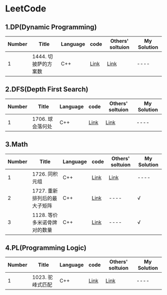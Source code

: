 # LeetCode
## 1.DP(Dynamic Programming)
 Number  | Title  | Language   | code    | Others' soltuion    | My Solution   
----  | ---- | -----  | ----   | ----   | ----  
1  | 1444. 切披萨的方案数 | C++  | [Link](https://github.com/TangDouOVO/LeetCode/blob/main/DP/1%E5%88%87%E6%8A%AB%E8%90%A8%E7%9A%84%E6%96%B9%E6%A1%88%E6%95%B0.cpp)   | [Link](https://leetcode-cn.com/problems/number-of-ways-of-cutting-a-pizza/solution/dong-tai-gui-hua-c-by-smilyt_/)   | ----  



## 2.DFS(Depth First Search)
 Number  | Title  | Language   | code    | Others' soltuion    | My Solution  
----  | ---- | -----  | ----   | ----   | ----  
1  | 1706. 球会落何处 | C++  | [Link](https://github.com/TangDouOVO/LeetCode/blob/main/DFS/1%E7%90%83%E4%BC%9A%E8%90%BD%E4%BD%95%E5%A4%84.cpp)   | [Link](https://leetcode-cn.com/problems/where-will-the-ball-fall/solution/dfs-mo-ni-jian-dan-yi-dong-by-yfxu_0209-n602/)   | ----  



## 3.Math
 Number  | Title  | Language   | code    | Others' soltuion    | My Solution  
----  | ---- | -----  | ----   | ----   | ----  
1  | 1726. 同积元组 | C++  | [Link](https://github.com/TangDouOVO/LeetCode/blob/main/Math/1%E5%90%8C%E7%A7%AF%E5%85%83%E7%BB%84.cpp)   | [Link](https://leetcode-cn.com/problems/tuple-with-same-product/solution/c-ha-xi-huan-chong-si-lu-jie-jue-tle-by-drtg5/)   | ----  
2  | 1727. 重新排列后的最大子矩阵 | C++  | [Link](https://github.com/TangDouOVO/LeetCode/blob/main/Math/2%E9%87%8D%E6%96%B0%E6%8E%92%E5%88%97%E5%90%8E%E7%9A%84%E6%9C%80%E5%A4%A7%E5%AD%90%E7%9F%A9%E9%98%B5.cpp)   | ----   | √  
3  | 1128. 等价多米诺骨牌对的数量 | C++  | [Link](https://github.com/TangDouOVO/LeetCode/blob/main/Math/2%E9%87%8D%E6%96%B0%E6%8E%92%E5%88%97%E5%90%8E%E7%9A%84%E6%9C%80%E5%A4%A7%E5%AD%90%E7%9F%A9%E9%98%B5.cpp)   | ----   | √  


## 4.PL(Programming Logic)
 Number  | Title  | Language   | code    | Others' soltuion    | My Solution   
----  | ---- | -----  | ----   | ----   | ----  
1  | 1023. 驼峰式匹配 | C++  | [Link](https://github.com/TangDouOVO/LeetCode/blob/main/LP/1%E9%A9%BC%E5%B3%B0%E5%BC%8F%E5%8C%B9%E9%85%8D.cpp)   | [Link](https://leetcode-cn.com/problems/camelcase-matching/solution/zhong-gui-zhong-ju-kuo-zhan-de-zi-fu-chu-nyvs/)   | ---- 
